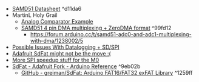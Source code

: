 

- [SAMD51 Datasheet](https://ww1.microchip.com/downloads/aemDocuments/documents/MCU32/ProductDocuments/DataSheets/SAM-D5x-E5x-Family-Data-Sheet-DS60001507.pdf) ^d11da6
- MartinL Holy Grail
	- [Analog Comparator Example](https://forum.arduino.cc/t/samd51-multiplexer-read-issue/899610/10)
	- [SAMD51 4 pin DMA multiplexing + ZeroDMA format](https://forum.arduino.cc/t/samd51-adc0-and-adc1-multiplexing-with-dma/1238002/6) ^99fd12
		- https://forum.arduino.cc/t/samd51-adc0-and-adc1-multiplexing-with-dma/1238002/5
- [Possible Issues With Datalogging + SD/SPI](https://github.com/greiman/SdFat/issues/483)
- [Adafruit SdFat might not be the move :(](https://github.com/greiman/SdFat/issues/434)
- [More SPI speedup stuff for the M0](https://forum.arduino.cc/t/faster-spi-on-the-zero/345296/9)
- [SdFat - Adafruit Fork - Arduino Reference](https://reference.arduino.cc/reference/en/libraries/sdfat-adafruit-fork/) ^9eb02b
	- [GitHub - greiman/SdFat: Arduino FAT16/FAT32 exFAT Library](https://github.com/greiman/SdFat) ^1259ff
